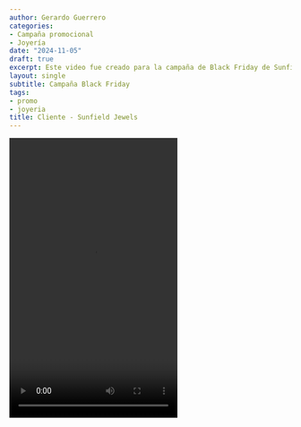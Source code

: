 ```yaml
---
author: Gerardo Guerrero
categories:
- Campaña promocional
- Joyería
date: "2024-11-05"
draft: true
excerpt: Este video fue creado para la campaña de Black Friday de Sunfield Jewels, una empresa catalana de joyería. 
layout: single
subtitle: Campaña Black Friday
tags:
- promo
- joyeria
title: Cliente - Sunfield Jewels
---
```


<video controls width="300" height="500">
  <source src="1eluska.mp4" type="video/mp4">
  Video promocional Cliente - Sunfield Jewels
</video>